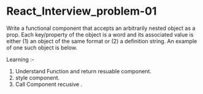 # React_Interview_problem-01
Write a functional component that accepts an arbitrarily nested object as a prop. Each key/property of the object is a word and its associated value is either (1) an object of the same format or (2) a definition string. An example of one such object is below.

Learning :-

1. Understand Function and return resuable component.
2. style component.
3. Call Component recusive .

